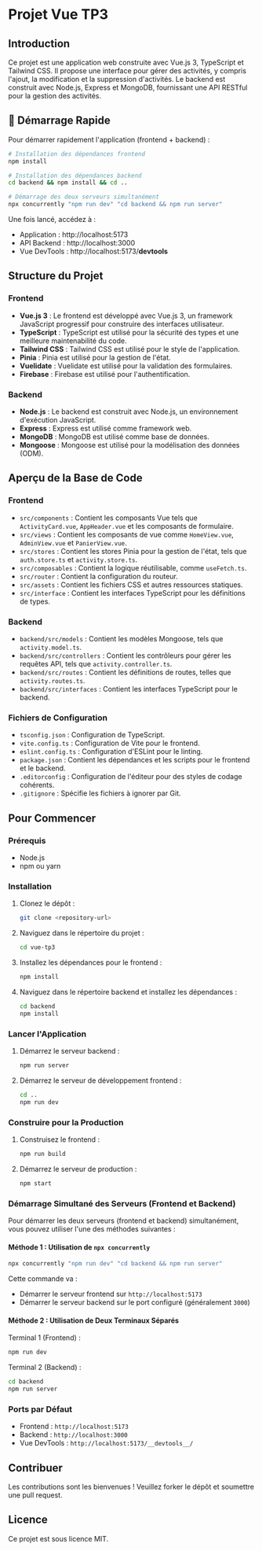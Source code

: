 # Projet Vue TP3

## Introduction

Ce projet est une application web construite avec Vue.js 3, TypeScript et Tailwind CSS. Il propose une interface pour gérer des activités, y compris l'ajout, la modification et la suppression d'activités. Le backend est construit avec Node.js, Express et MongoDB, fournissant une API RESTful pour la gestion des activités.

## 🚀 Démarrage Rapide

Pour démarrer rapidement l'application (frontend + backend) :

```sh
# Installation des dépendances frontend
npm install

# Installation des dépendances backend
cd backend && npm install && cd ..

# Démarrage des deux serveurs simultanément
npx concurrently "npm run dev" "cd backend && npm run server"
```

Une fois lancé, accédez à :

- Application : http://localhost:5173
- API Backend : http://localhost:3000
- Vue DevTools : http://localhost:5173/**devtools**

## Structure du Projet

### Frontend

- **Vue.js 3** : Le frontend est développé avec Vue.js 3, un framework JavaScript progressif pour construire des interfaces utilisateur.
- **TypeScript** : TypeScript est utilisé pour la sécurité des types et une meilleure maintenabilité du code.
- **Tailwind CSS** : Tailwind CSS est utilisé pour le style de l'application.
- **Pinia** : Pinia est utilisé pour la gestion de l'état.
- **Vuelidate** : Vuelidate est utilisé pour la validation des formulaires.
- **Firebase** : Firebase est utilisé pour l'authentification.

### Backend

- **Node.js** : Le backend est construit avec Node.js, un environnement d'exécution JavaScript.
- **Express** : Express est utilisé comme framework web.
- **MongoDB** : MongoDB est utilisé comme base de données.
- **Mongoose** : Mongoose est utilisé pour la modélisation des données (ODM).

## Aperçu de la Base de Code

### Frontend

- `src/components` : Contient les composants Vue tels que `ActivityCard.vue`, `AppHeader.vue` et les composants de formulaire.
- `src/views` : Contient les composants de vue comme `HomeView.vue`, `AdminView.vue` et `PanierView.vue`.
- `src/stores` : Contient les stores Pinia pour la gestion de l'état, tels que `auth.store.ts` et `activity.store.ts`.
- `src/composables` : Contient la logique réutilisable, comme `useFetch.ts`.
- `src/router` : Contient la configuration du routeur.
- `src/assets` : Contient les fichiers CSS et autres ressources statiques.
- `src/interface` : Contient les interfaces TypeScript pour les définitions de types.

### Backend

- `backend/src/models` : Contient les modèles Mongoose, tels que `activity.model.ts`.
- `backend/src/controllers` : Contient les contrôleurs pour gérer les requêtes API, tels que `activity.controller.ts`.
- `backend/src/routes` : Contient les définitions de routes, telles que `activity.routes.ts`.
- `backend/src/interfaces` : Contient les interfaces TypeScript pour le backend.

### Fichiers de Configuration

- `tsconfig.json` : Configuration de TypeScript.
- `vite.config.ts` : Configuration de Vite pour le frontend.
- `eslint.config.ts` : Configuration d'ESLint pour le linting.
- `package.json` : Contient les dépendances et les scripts pour le frontend et le backend.
- `.editorconfig` : Configuration de l'éditeur pour des styles de codage cohérents.
- `.gitignore` : Spécifie les fichiers à ignorer par Git.

## Pour Commencer

### Prérequis

- Node.js
- npm ou yarn

### Installation

1. Clonez le dépôt :
   ```sh
   git clone <repository-url>
   ```
2. Naviguez dans le répertoire du projet :
   ```sh
   cd vue-tp3
   ```
3. Installez les dépendances pour le frontend :
   ```sh
   npm install
   ```
4. Naviguez dans le répertoire backend et installez les dépendances :
   ```sh
   cd backend
   npm install
   ```

### Lancer l'Application

1. Démarrez le serveur backend :
   ```sh
   npm run server
   ```
2. Démarrez le serveur de développement frontend :
   ```sh
   cd ..
   npm run dev
   ```

### Construire pour la Production

1. Construisez le frontend :
   ```sh
   npm run build
   ```
2. Démarrez le serveur de production :
   ```sh
   npm start
   ```

### Démarrage Simultané des Serveurs (Frontend et Backend)

Pour démarrer les deux serveurs (frontend et backend) simultanément, vous pouvez utiliser l'une des méthodes suivantes :

#### Méthode 1 : Utilisation de `npx concurrently`

```sh
npx concurrently "npm run dev" "cd backend && npm run server"
```

Cette commande va :

- Démarrer le serveur frontend sur `http://localhost:5173`
- Démarrer le serveur backend sur le port configuré (généralement `3000`)

#### Méthode 2 : Utilisation de Deux Terminaux Séparés

Terminal 1 (Frontend) :

```sh
npm run dev
```

Terminal 2 (Backend) :

```sh
cd backend
npm run server
```

### Ports par Défaut

- Frontend : `http://localhost:5173`
- Backend : `http://localhost:3000`
- Vue DevTools : `http://localhost:5173/__devtools__/`

## Contribuer

Les contributions sont les bienvenues ! Veuillez forker le dépôt et soumettre une pull request.

## Licence

Ce projet est sous licence MIT.
